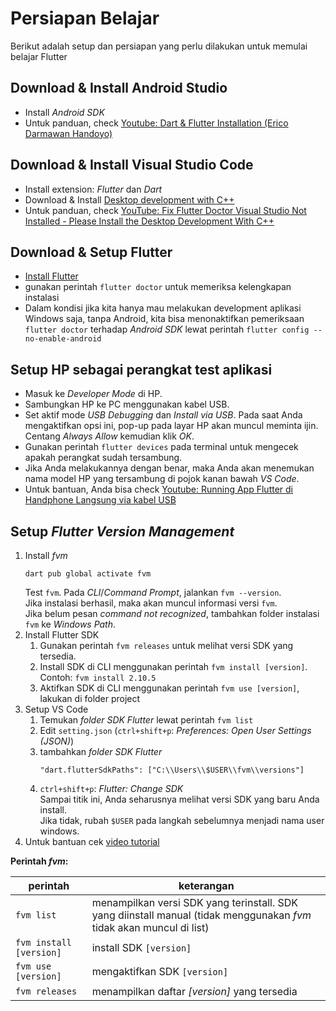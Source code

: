 # Persiapan Belajar

Berikut adalah setup dan persiapan yang perlu dilakukan untuk memulai belajar Flutter

## Download & Install Android Studio
- Install _Android SDK_
- Untuk panduan, check [Youtube: Dart & Flutter Installation (Erico Darmawan Handoyo)](https://youtu.be/asNdz10WR6w?si=ePXjDAwlqsD8POSw)

## Download & Install Visual Studio Code
- Install extension: _Flutter_ dan _Dart_
- Download & Install [Desktop development with C++](https://visualstudio.microsoft.com/downloads/#build-tools-for-visual-studio-2022)
- Untuk panduan, check [YouTube: Fix Flutter Doctor Visual Studio Not Installed - Please Install the Desktop Development With C++](https://www.youtube.com/watch?v=9Tux8qPK-mk)
  
## Download & Setup Flutter
- [Install Flutter](https://docs.flutter.dev/get-started/install)
- gunakan perintah `flutter doctor` untuk memeriksa kelengkapan instalasi
- Dalam kondisi jika kita hanya mau melakukan development aplikasi Windows saja, tanpa Android, kita bisa menonaktifkan pemeriksaan `flutter doctor` terhadap _Android SDK_ lewat perintah `flutter config --no-enable-android`

## Setup HP sebagai perangkat test aplikasi
- Masuk ke _Developer Mode_ di HP.
- Sambungkan HP ke PC menggunakan kabel USB.
- Set aktif mode _USB Debugging_ dan _Install via USB_. Pada saat Anda mengaktifkan opsi ini, pop-up pada layar HP akan muncul meminta ijin. Centang _Always Allow_ kemudian klik _OK_.
- Gunakan perintah `flutter devices` pada terminal untuk mengecek apakah perangkat sudah tersambung.
- Jika Anda melakukannya dengan benar, maka Anda akan menemukan nama model HP yang tersambung di pojok kanan bawah _VS Code_.
- Untuk bantuan, Anda bisa check [Youtube: Running App Flutter di Handphone Langsung via kabel USB](https://www.youtube.com/watch?v=f3p6fF79k0M)

## Setup _Flutter Version Management_
1. Install _fvm_
    ```
    dart pub global activate fvm
    ```
   Test `fvm`. Pada _CLI_/_Command Prompt_, jalankan `fvm --version`.\
   Jika instalasi berhasil, maka akan muncul informasi versi `fvm`.\
   Jika belum pesan _command not recognized_, tambahkan folder instalasi `fvm` ke _Windows Path_.
2. Install Flutter SDK
   1. Gunakan perintah `fvm releases` untuk melihat versi SDK yang tersedia.
   2. Install SDK di CLI menggunakan perintah `fvm install [version]`. Contoh: `fvm install 2.10.5`
   3. Aktifkan SDK di CLI menggunakan perintah `fvm use [version]`, lakukan di folder project
3. Setup VS Code
   1. Temukan _folder SDK Flutter_ lewat perintah `fvm list`
   2. Edit `setting.json` (`ctrl+shift+p`: _Preferences: Open User Settings (JSON)_)
   3. tambahkan _folder SDK Flutter_
      ```
      "dart.flutterSdkPaths": ["C:\\Users\\$USER\\fvm\\versions"]
      ```
   4. `ctrl+shift+p`: _Flutter: Change SDK_\
      Sampai titik ini, Anda seharusnya melihat versi SDK yang baru Anda install.\
      Jika tidak, rubah `$USER` pada langkah sebelumnya menjadi nama user windows.
4. Untuk bantuan cek [video tutorial](https://www.youtube.com/watch?v=7NS-RyJH9GM)

**Perintah _fvm_:**

| perintah | keterangan |
| --- | --- |
| `fvm list` | menampilkan versi SDK yang terinstall. SDK yang diinstall manual (tidak menggunakan _fvm_ tidak akan muncul di list) |
| `fvm install [version]` | install SDK `[version]` |
| `fvm use [version]` | mengaktifkan SDK `[version]` |
| `fvm releases` | menampilkan daftar _[version]_ yang tersedia |

